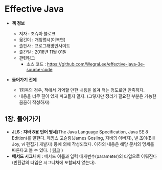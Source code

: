 # Effective Java

- **책 정보**
  - 저자 : 조슈아 블로크
  - 옮긴이 : 개앞맵시(이복연)
  - 출판사 : 프로그래밍인사이트
  - 출간일 : 2018년 11월 01일
  - 관련링크
    - 소스 코드 : https://github.com/WegraLee/effective-java-3e-source-code

- **들어가기 전에** 
  - 1회독의 경우, 책에서 기억할 만한 내용을 옮겨 적는 정도로만 만족하자. 
  - 내용을 너무 깊이 있게 파고들지 말자. (그렇지만 정리가 필요한 부분은 가능한 꼼꼼히 작성하자)

## 1장. 들어가기
- **JLS** : **자바 8용 언어 명세**(The Java Language Specification, Java SE 8 Edition)를 말한다. 제임스 고슬링(James Gosling, 자바의 아버지), 빌 조이(Bill Joy, vi 편집기 개발자) 등에 의해 작성되었다. 이하의 내용은 해당 문서의 명세를 따른다고 볼 수 있다. ( [링크](https://docs.oracle.com/javase/specs/jls/se8/html/index.html) )
- **메서드 시그니처** : 메서드 이름과 입력 매개변수(parameter)의 타입으로 이뤄진다(반환값의 타입은 시그니처에 포함되지 않는다).
